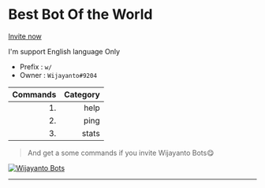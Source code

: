 # Best Bot Of the World

[Invite now](https://discordapp.com/oauth2/authorize?client_id=561466718036426762&scope=bot&permissions=0)

I'm support English language
Only 


- Prefix : `w/`
- Owner : `Wijayanto#9204`


|Commands|Category|
|------:|-----------:|
|1.|help|utils|
|2.|ping|utils|
|3.|stats|utils|

> And get a some commands if you invite Wijayanto Bots😋

[![Wijayanto Bots](https://bots.ondiscord.xyz/bots/561466718036426762/embed?theme=dark&showGuilds=true)](https://bots.ondiscord.xyz/bots/561466718036426762)


---------------------

